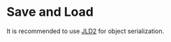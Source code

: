 # Save and Load
It is recommended to use [JLD2](https://github.com/simonster/JLD2.jl) for object serialization.
